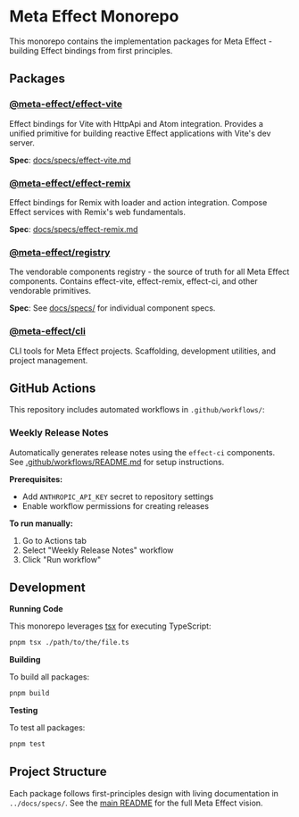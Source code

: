 # Meta Effect Monorepo

This monorepo contains the implementation packages for Meta Effect - building Effect bindings from first principles.

## Packages

### [@meta-effect/effect-vite](./packages/effect-vite)

Effect bindings for Vite with HttpApi and Atom integration. Provides a unified primitive for building reactive Effect applications with Vite's dev server.

**Spec**: [docs/specs/effect-vite.md](../docs/specs/effect-vite.md)

### [@meta-effect/effect-remix](./packages/effect-remix)

Effect bindings for Remix with loader and action integration. Compose Effect services with Remix's web fundamentals.

**Spec**: [docs/specs/effect-remix.md](../docs/specs/effect-remix.md)

### [@meta-effect/registry](./packages/registry)

The vendorable components registry - the source of truth for all Meta Effect components. Contains effect-vite, effect-remix, effect-ci, and other vendorable primitives.

**Spec**: See [docs/specs/](../docs/specs/) for individual component specs.

### [@meta-effect/cli](./packages/cli)

CLI tools for Meta Effect projects. Scaffolding, development utilities, and project management.

## GitHub Actions

This repository includes automated workflows in `.github/workflows/`:

### Weekly Release Notes

Automatically generates release notes using the `effect-ci` components. See [.github/workflows/README.md](.github/workflows/README.md) for setup instructions.

**Prerequisites:**
- Add `ANTHROPIC_API_KEY` secret to repository settings
- Enable workflow permissions for creating releases

**To run manually:**
1. Go to Actions tab
2. Select "Weekly Release Notes" workflow
3. Click "Run workflow"

## Development

**Running Code**

This monorepo leverages [tsx](https://tsx.is) for executing TypeScript:

```sh
pnpm tsx ./path/to/the/file.ts
```

**Building**

To build all packages:

```sh
pnpm build
```

**Testing**

To test all packages:

```sh
pnpm test
```

## Project Structure

Each package follows first-principles design with living documentation in `../docs/specs/`. See the [main README](../README.md) for the full Meta Effect vision.


